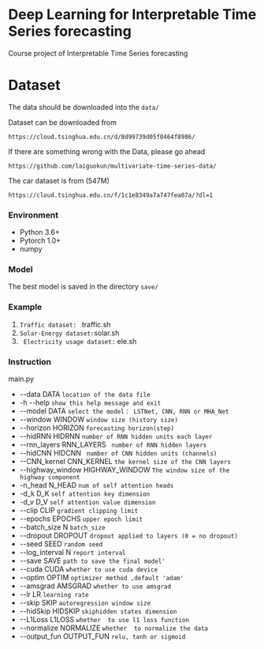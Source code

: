 # Deep Learning for Interpretable Time Series forecasting

Course project of Interpretable Time Series forecasting

# Dataset

The data should be downloaded into the ```data/```

Dataset can be downloaded from 

```https://cloud.tsinghua.edu.cn/d/8d99739d05f0464f8986/  ```

If there are something wrong with the Data, please go ahead

``` https://github.com/laiguokun/multivariate-time-series-data/  ``` 


The car dataset is from (547M)

```https://cloud.tsinghua.edu.cn/f/1c1e8349a7a747fea07a/?dl=1```

### Environment 

* Python 3.6+
* Pytorch 1.0+
* numpy

### Model

The best model is saved in the directory ```save/```

### Example

1. `Traffic dataset: ` traffic.sh
2. `Solar-Energy dataset:`solar.sh
3. ` Electricity usage dataset:` ele.sh 

### Instruction

main.py  
* --data DATA                     `location of the data file `
* -h --help                       ` show this help message and exit `
* --model DATA                    ` select the model： LSTNet, CNN, RNN or MHA_Net `
* --window WINDOW                 ` window size (history size) `
* --horizon HORIZON               `forecasting horizon(step) `
* --hidRNN HIDRNN                 `number of RNN hidden units each layer`
* --rnn_layers RNN_LAYERS         ` number of RNN hidden layers`
* --hidCNN HIDCNN                 ` number of CNN hidden units (channels)`
* --CNN_kernel CNN_KERNEL         `the kernel size of the CNN layers`
* --highway_window HIGHWAY_WINDOW `The window size of the highway component `  
* -n_head N_HEAD                  `num of self attention heads                     `
* -d_k D_K                        `self attention key dimension`
* -d_v D_V                        `self attention value dimension`
* --clip CLIP                     `gradient clipping limit `
* --epochs EPOCHS                 `upper epoch limit `
* --batch_size N                  `batch_size`
* --dropout DROPOUT               `dropout applied to layers (0 = no dropout)`
* --seed SEED                     `random seed`
* --log_interval N                `report interval`
* --save SAVE                     `path to save the final model'`
* --cuda CUDA                     `whether to use cuda device`
* --optim OPTIM                   `optimizer method ,default 'adam'`
* --amsgrad AMSGRAD               `whether to use amsgrad`
* --lr LR                         `learning rate`
* --skip SKIP                     `autoregression window size`
* --hidSkip HIDSKIP               `skiphidden states dimension`
* --L1Loss L1LOSS                 `whether  to use l1 loss function`
* --normalize NORMALIZE           `whether  to normalize the data`
* --output_fun OUTPUT_FUN         `relu, tanh or sigmoid `




